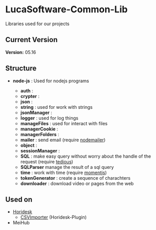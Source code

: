 # LucaSoftware-Common-Lib

Libraries used for our projects

## Current Version

**Version:** 05.16

## Structure

 - **node-js** : Used for nodejs programs
 
   * **auth** : 
   * **crypter** : 
   * **json** : 
   * **string** : used for work with strings
   * **jsonManager** : 
   * **logger** : used for log things
   * **manageFiles** : used for interact with files
   * **managerCookie** : 
   * **managerFolders** : 
   * **mailer** : send email (require [nodemailer](https://nodemailer.com/about/))
   * **object** : 
   * **sessionManager** : 
   * **SQL** : make easy query without worry about the handle of the request (require [tedious](https://github.com/tediousjs/tedious))
   * **SQLParser** manage the result of a sql query 
   * **time** : work with time (require [momentjs](https://momentjs.com/))
   * **tokenGenerator** : create a sequence of charachters
   * **downloader** : download video or pages from the web
   
   
   
## Used on

 - [Horidesk](https://github.com/LucaSoftware/Horidesk)
   * [CSVImporter](https://github.com/LucaSoftware/Horidesk-CSVImporter) (Horidesk-Plugin)
 - MeiHub
 

